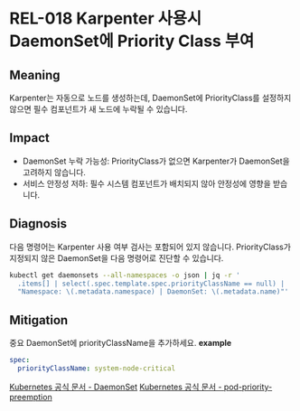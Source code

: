 # REL-018 Karpenter 사용시 DaemonSet에 Priority Class 부여

## Meaning
Karpenter는 자동으로 노드를 생성하는데, DaemonSet에 PriorityClass를 설정하지 않으면 필수 컴포넌트가 새 노드에 누락될 수 있습니다.

## Impact
- DaemonSet 누락 가능성: PriorityClass가 없으면 Karpenter가 DaemonSet을 고려하지 않습니다.
- 서비스 안정성 저하: 필수 시스템 컴포넌트가 배치되지 않아 안정성에 영향을 받습니다.

## Diagnosis
다음 명령어는 Karpenter 사용 여부 검사는 포함되어 있지 않습니다. 
PriorityClass가 지정되지 않은 DaemonSet을 다음 명령어로 진단할 수 있습니다.

```bash
kubectl get daemonsets --all-namespaces -o json | jq -r '
  .items[] | select(.spec.template.spec.priorityClassName == null) |
  "Namespace: \(.metadata.namespace) | DaemonSet: \(.metadata.name)"'
```

## Mitigation
중요 DaemonSet에 priorityClassName을 추가하세요.
**example**
```yaml
spec:
  priorityClassName: system-node-critical
```

[Kubernetes 공식 문서 - DaemonSet](https://kubernetes.io/docs/concepts/workloads/controllers/daemonset)
[Kubernetes 공식 문서 - pod-priority-preemption](https://kubernetes.io/ko/docs/concepts/scheduling-eviction/pod-priority-preemption)